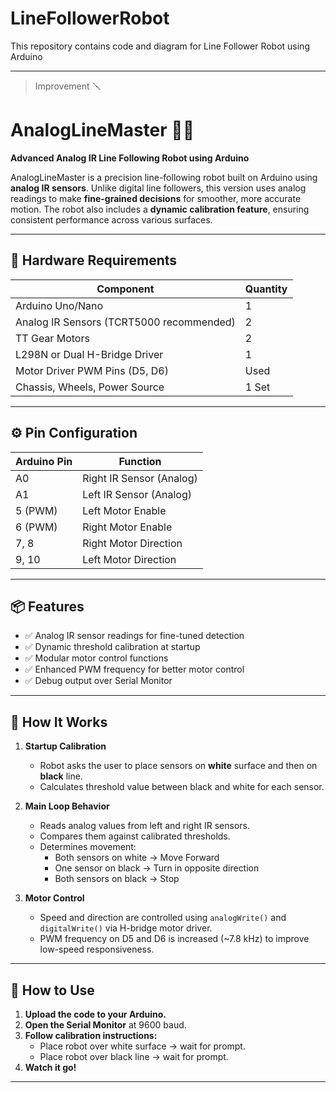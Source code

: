 # LineFollowerRobot
This repository contains code and diagram for Line Follower Robot using Arduino

---
> Improvement 🪛
# AnalogLineMaster 🚗✨  
**Advanced Analog IR Line Following Robot using Arduino**

AnalogLineMaster is a precision line-following robot built on Arduino using **analog IR sensors**. Unlike digital line followers, this version uses analog readings to make **fine-grained decisions** for smoother, more accurate motion. The robot also includes a **dynamic calibration feature**, ensuring consistent performance across various surfaces.

---

## 🔧 Hardware Requirements

| Component                | Quantity |
|--------------------------|----------|
| Arduino Uno/Nano         | 1        |
| Analog IR Sensors (TCRT5000 recommended) | 2        |
| TT Gear Motors           | 2        |
| L298N or Dual H-Bridge Driver | 1        |
| Motor Driver PWM Pins (D5, D6) | Used    |
| Chassis, Wheels, Power Source | 1 Set    |

---

## ⚙️ Pin Configuration

| Arduino Pin | Function             |
|-------------|----------------------|
| A0          | Right IR Sensor (Analog) |
| A1          | Left IR Sensor (Analog)  |
| 5 (PWM)     | Left Motor Enable    |
| 6 (PWM)     | Right Motor Enable   |
| 7, 8        | Right Motor Direction |
| 9, 10       | Left Motor Direction  |

---

## 📦 Features

- ✅ Analog IR sensor readings for fine-tuned detection  
- ✅ Dynamic threshold calibration at startup  
- ✅ Modular motor control functions  
- ✅ Enhanced PWM frequency for better motor control  
- ✅ Debug output over Serial Monitor  

---

## 🚀 How It Works

1. **Startup Calibration**
   - Robot asks the user to place sensors on **white** surface and then on **black** line.
   - Calculates threshold value between black and white for each sensor.

2. **Main Loop Behavior**
   - Reads analog values from left and right IR sensors.
   - Compares them against calibrated thresholds.
   - Determines movement:
     - Both sensors on white → Move Forward
     - One sensor on black → Turn in opposite direction
     - Both sensors on black → Stop

3. **Motor Control**
   - Speed and direction are controlled using `analogWrite()` and `digitalWrite()` via H-bridge motor driver.
   - PWM frequency on D5 and D6 is increased (~7.8 kHz) to improve low-speed responsiveness.

---

## 🧪 How to Use

1. **Upload the code to your Arduino.**
2. **Open the Serial Monitor** at 9600 baud.
3. **Follow calibration instructions:**
   - Place robot over white surface → wait for prompt.
   - Place robot over black line → wait for prompt.
4. **Watch it go!**

---
